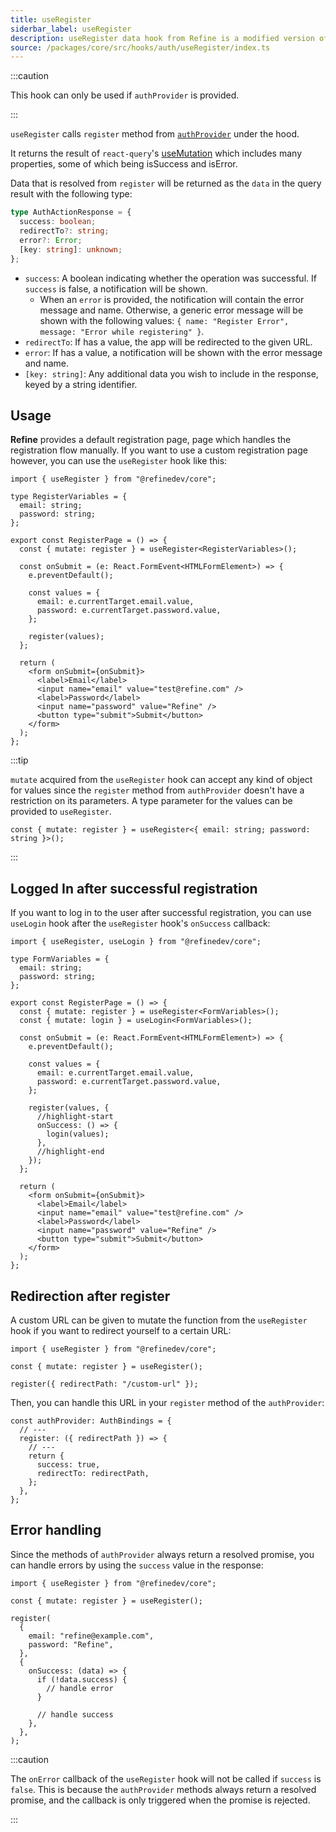 ```yaml
---
title: useRegister
siderbar_label: useRegister
description: useRegister data hook from Refine is a modified version of react-query's useMutation for registration.
source: /packages/core/src/hooks/auth/useRegister/index.ts
---
```


:::caution

This hook can only be used if `authProvider` is provided.

:::

`useRegister` calls `register` method from [`authProvider`](/docs/core/providers/auth-provider) under the hood.

It returns the result of `react-query`'s [useMutation](https://react-query.tanstack.com/reference/useMutation) which includes many properties, some of which being isSuccess and isError.

Data that is resolved from `register` will be returned as the `data` in the query result with the following type:

```ts
type AuthActionResponse = {
  success: boolean;
  redirectTo?: string;
  error?: Error;
  [key: string]: unknown;
};
```

- `success`: A boolean indicating whether the operation was successful. If `success` is false, a notification will be shown.
  - When an `error` is provided, the notification will contain the error message and name. Otherwise, a generic error message will be shown with the following values: `{ name: "Register Error", message: "Error while registering" }`.
- `redirectTo`: If has a value, the app will be redirected to the given URL.
- `error`: If has a value, a notification will be shown with the error message and name.
- `[key: string]`: Any additional data you wish to include in the response, keyed by a string identifier.

## Usage

**Refine** provides a default registration page, page which handles the registration flow manually.
If you want to use a custom registration page however, you can use the `useRegister` hook like this:

```tsx title="pages/customRegisterPage"
import { useRegister } from "@refinedev/core";

type RegisterVariables = {
  email: string;
  password: string;
};

export const RegisterPage = () => {
  const { mutate: register } = useRegister<RegisterVariables>();

  const onSubmit = (e: React.FormEvent<HTMLFormElement>) => {
    e.preventDefault();

    const values = {
      email: e.currentTarget.email.value,
      password: e.currentTarget.password.value,
    };

    register(values);
  };

  return (
    <form onSubmit={onSubmit}>
      <label>Email</label>
      <input name="email" value="test@refine.com" />
      <label>Password</label>
      <input name="password" value="Refine" />
      <button type="submit">Submit</button>
    </form>
  );
};
```

:::tip

`mutate` acquired from the `useRegister` hook can accept any kind of object for values since the `register` method from `authProvider` doesn't have a restriction on its parameters.
A type parameter for the values can be provided to `useRegister`.

```tsx
const { mutate: register } = useRegister<{ email: string; password: string }>();
```

:::

## Logged In after successful registration

If you want to log in to the user after successful registration, you can use `useLogin` hook after the `useRegister` hook's `onSuccess` callback:

```tsx title="pages/customRegisterPage"
import { useRegister, useLogin } from "@refinedev/core";

type FormVariables = {
  email: string;
  password: string;
};

export const RegisterPage = () => {
  const { mutate: register } = useRegister<FormVariables>();
  const { mutate: login } = useLogin<FormVariables>();

  const onSubmit = (e: React.FormEvent<HTMLFormElement>) => {
    e.preventDefault();

    const values = {
      email: e.currentTarget.email.value,
      password: e.currentTarget.password.value,
    };

    register(values, {
      //highlight-start
      onSuccess: () => {
        login(values);
      },
      //highlight-end
    });
  };

  return (
    <form onSubmit={onSubmit}>
      <label>Email</label>
      <input name="email" value="test@refine.com" />
      <label>Password</label>
      <input name="password" value="Refine" />
      <button type="submit">Submit</button>
    </form>
  );
};
```

## Redirection after register

A custom URL can be given to mutate the function from the `useRegister` hook if you want to redirect yourself to a certain URL:

```tsx
import { useRegister } from "@refinedev/core";

const { mutate: register } = useRegister();

register({ redirectPath: "/custom-url" });
```

Then, you can handle this URL in your `register` method of the `authProvider`:

```tsx
const authProvider: AuthBindings = {
  // ---
  register: ({ redirectPath }) => {
    // ---
    return {
      success: true,
      redirectTo: redirectPath,
    };
  },
};
```

## Error handling

Since the methods of `authProvider` always return a resolved promise, you can handle errors by using the `success` value in the response:

```tsx
import { useRegister } from "@refinedev/core";

const { mutate: register } = useRegister();

register(
  {
    email: "refine@example.com",
    password: "Refine",
  },
  {
    onSuccess: (data) => {
      if (!data.success) {
        // handle error
      }

      // handle success
    },
  },
);
```

:::caution

The `onError` callback of the `useRegister` hook will not be called if `success` is `false`. This is because the `authProvider` methods always return a resolved promise, and the callback is only triggered when the promise is rejected.

:::
